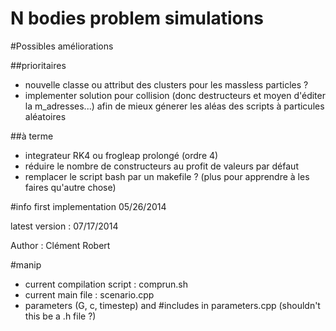 N bodies problem simulations
============================

#Possibles améliorations

##prioritaires

- nouvelle classe ou attribut des clusters pour les massless particles ?
- implementer solution pour collision (donc destructeurs et moyen d'éditer la m_adresses...) afin de mieux génerer les aléas des scripts à particules aléatoires

##à terme

* integrateur RK4 ou frogleap prolongé (ordre 4)
* réduire le nombre de constructeurs au profit de valeurs par défaut
* remplacer le script bash par un makefile ? (plus pour apprendre à les faires qu'autre chose)


#info
  first implementation 05/26/2014
  
  latest version : 07/17/2014

  Author : Clément Robert

#manip
* current compilation script : comprun.sh
* current main file : scenario.cpp
* parameters (G, c, timestep) and #includes in parameters.cpp (shouldn't this be a .h file ?)

